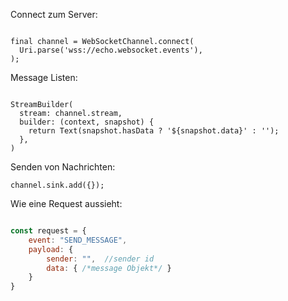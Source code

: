 Connect zum Server:

```

final channel = WebSocketChannel.connect(
  Uri.parse('wss://echo.websocket.events'),
);

```

Message Listen:

```

StreamBuilder(
  stream: channel.stream,
  builder: (context, snapshot) {
    return Text(snapshot.hasData ? '${snapshot.data}' : '');
  },
)

```

Senden von Nachrichten:

```
channel.sink.add({});
```

Wie eine Request aussieht:

```javascript

const request = {
    event: "SEND_MESSAGE",
    payload: {
        sender: "",  //sender id
        data: { /*message Objekt*/ }
    }
}

```